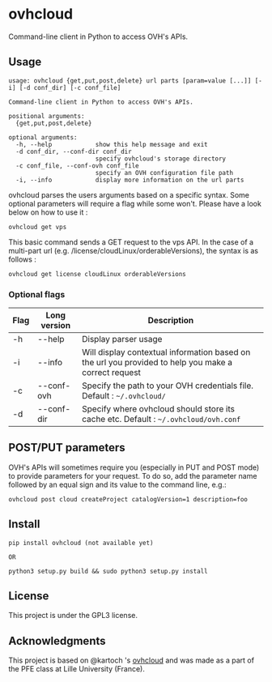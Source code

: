 # ovhcloud
Command-line client in Python to access OVH's APIs.

## Usage

```
usage: ovhcloud {get,put,post,delete} url parts [param=value [...]] [-i] [-d conf_dir] [-c conf_file]

Command-line client in Python to access OVH's APIs.

positional arguments:
  {get,put,post,delete}

optional arguments:
  -h, --help            show this help message and exit
  -d conf_dir, --conf-dir conf_dir
                        specify ovhcloud's storage directory
  -c conf_file, --conf-ovh conf_file
                        specify an OVH configuration file path
  -i, --info            display more information on the url parts
```

ovhcloud parses the users arguments based on a specific syntax.  Some optional parameters will require a flag while some won't.  Please have a look below on how to use it :

    ovhcloud get vps

This basic command sends a GET request to the vps API.  In the case of a multi-part url (e.g. /license/cloudLinux/orderableVersions), the syntax is as follows :

    ovhcloud get license cloudLinux orderableVersions


### Optional flags

Flag | Long version | Description
--- | --- | ---
-h | --help | Display parser usage
-i | --info | Will display contextual information based on the url you provided to help you make a correct request
-c | --conf-ovh | Specify the path to your OVH credentials file.  Default : `~/.ovhcloud/`
-d | --conf-dir | Specify where ovhcloud should store its cache etc.  Default : `~/.ovhcloud/ovh.conf`

## POST/PUT parameters
OVH's APIs will sometimes require you (especially in PUT and POST mode) to provide parameters for your request.  To do so, add the parameter name followed by an equal sign and its value to the command line, e.g.:

    ovhcloud post cloud createProject catalogVersion=1 description=foo

## Install

    pip install ovhcloud (not available yet)
    
    OR
    
    python3 setup.py build && sudo python3 setup.py install

## License

This project is under the GPL3 license.

## Acknowledgments

This project is based on @kartoch 's [ovhcloud](https://github.com/kartoch/ovhcloud) and was made as a part of the PFE class at Lille University (France).
